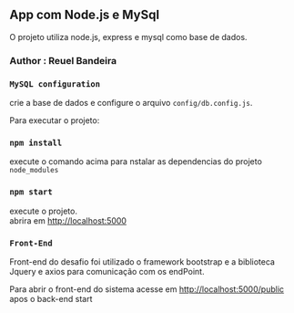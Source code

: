 ## App com Node.js e MySql

O projeto utiliza node.js, express e mysql como base de dados.

### Author : Reuel Bandeira

### `MySQL configuration`

crie a base de dados e configure o arquivo `config/db.config.js`.

Para executar o projeto:

### `npm install`

execute o comando acima para nstalar as dependencias do projeto `node_modules`

### `npm start`

execute o projeto.<br>
abrira em [http://localhost:5000](http://localhost:5000)

### `Front-End`

Front-end do desafio foi utilizado o framework bootstrap e a biblioteca Jquery e axios para comunicação com os endPoint.

Para abrir o front-end do sistema acesse em [http://localhost:5000/public](http://localhost:5000/public) apos o back-end start
